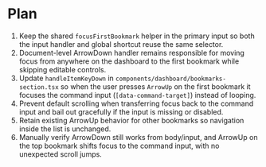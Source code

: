 # Plan

1. Keep the shared `focusFirstBookmark` helper in the primary input so both the input handler and global shortcut reuse the same selector.
2. Document-level ArrowDown handler remains responsible for moving focus from anywhere on the dashboard to the first bookmark while skipping editable controls.
3. Update `handleItemKeyDown` in `components/dashboard/bookmarks-section.tsx` so when the user presses `ArrowUp` on the first bookmark it focuses the command input (`[data-command-target]`) instead of looping.
4. Prevent default scrolling when transferring focus back to the command input and bail out gracefully if the input is missing or disabled.
5. Retain existing ArrowUp behavior for other bookmarks so navigation inside the list is unchanged.
6. Manually verify ArrowDown still works from body/input, and ArrowUp on the top bookmark shifts focus to the command input, with no unexpected scroll jumps.
